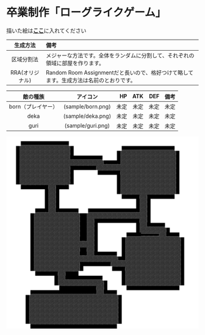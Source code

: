 # 卒業制作「ローグライクゲーム」

描いた絵は[**ここ**](/assets)に入れてください

|生成方法|備考|
|:--:|:--|
|区域分割法|メジャーな方法です。全体をランダムに分割して、それぞれの領域に部屋を作ります。|
|RRA(オリジナル)|Random Room Assignmentだと長いので、格好つけて略してます。生成方法は名前のとおりです。|

|敵の種族|アイコン|HP|ATK|DEF|備考|
|:--:|:--:|--:|--:|--:|:--|
|born（プレイヤー）|(sample/born.png)|未定|未定|未定|未定|
|deka|(sample/deka.png)|未定|未定|未定|未定|
|guri|(sample/guri.png)|未定|未定|未定|未定|

![参考画像](sample/sample.png)
